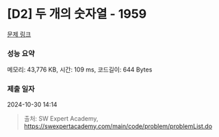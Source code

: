 # [D2] 두 개의 숫자열 - 1959 

[문제 링크](https://swexpertacademy.com/main/code/problem/problemDetail.do?contestProbId=AV5PpoFaAS4DFAUq) 

### 성능 요약

메모리: 43,776 KB, 시간: 109 ms, 코드길이: 644 Bytes

### 제출 일자

2024-10-30 14:14



> 출처: SW Expert Academy, https://swexpertacademy.com/main/code/problem/problemList.do